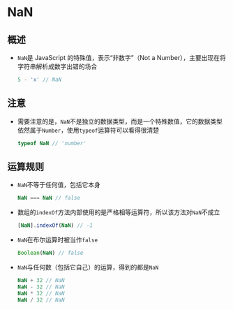 # NaN

## 概述

  - `NaN`是 JavaScript 的特殊值，表示“非数字”（Not a Number），主要出现在将字符串解析成数字出错的场合

    ```javascript
    5 - 'x' // NaN
    ```

## 注意

  - 需要注意的是，`NaN`不是独立的数据类型，而是一个特殊数值，它的数据类型依然属于`Number`，使用`typeof`运算符可以看得很清楚

    ```javascript
    typeof NaN // 'number'
    ```

## 运算规则

  - `NaN`不等于任何值，包括它本身

    ```javascript
    NaN === NaN // false
    ```

  - 数组的`indexOf`方法内部使用的是严格相等运算符，所以该方法对`NaN`不成立

    ```javascript
    [NaN].indexOf(NaN) // -1
    ```

  - `NaN`在布尔运算时被当作`false`

    ```javascript
    Boolean(NaN) // false
    ```

  - `NaN`与任何数（包括它自己）的运算，得到的都是`NaN`

    ```javascript
    NaN + 32 // NaN
    NaN - 32 // NaN
    NaN * 32 // NaN
    NaN / 32 // NaN
    ```
